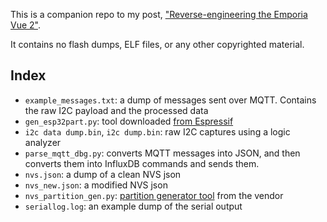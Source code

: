 This is a companion repo to my post, ["Reverse-engineering the Emporia Vue
2"][post].

It contains no flash dumps, ELF files, or any other copyrighted material.

[post]: https://flaviutamas.com/2021/reversing-emporia-vue-2

## Index

- `example_messages.txt`: a dump of messages sent over MQTT. Contains the raw
  I2C payload and the processed data
- `gen_esp32part.py`: tool downloaded [from Espressif][gen_esp32part]
- `i2c data dump.bin`, `i2c dump.bin`: raw I2C captures using a logic analyzer
- `parse_mqtt_dbg.py`: converts MQTT messages into JSON, and then converts them
  into InfluxDB commands and sends them.
- `nvs.json`: a dump of a clean NVS json
- `nvs_new.json`: a modified NVS json
- `nvs_partition_gen.py`: [partition generator tool][nvs_partition_gen] from
  the vendor
- `seriallog.log`: an example dump of the serial output

[gen_esp32part]: https://raw.githubusercontent.com/espressif/esp-idf/master/components/partition_table/gen_esp32part.py
[nvs_partition_gen]: https://docs.espressif.com/projects/esp-idf/en/latest/esp32/api-reference/storage/nvs_partition_gen.html
